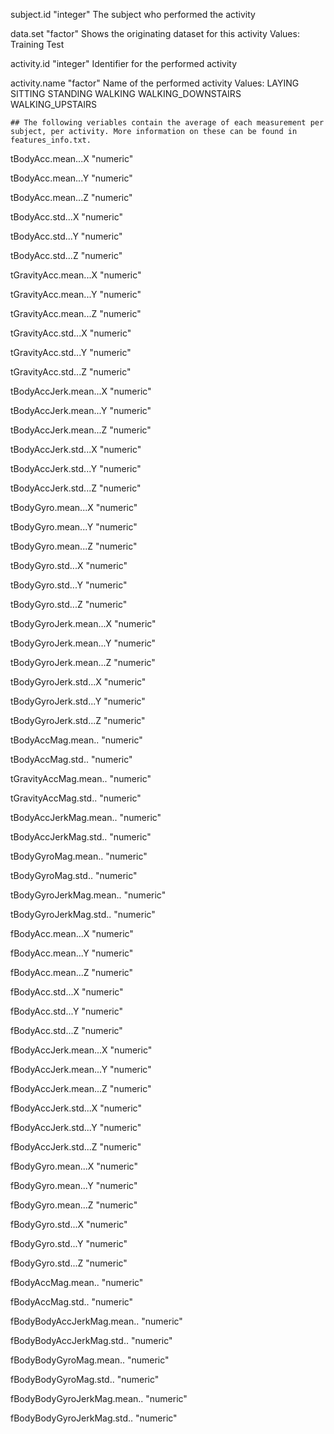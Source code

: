 subject.id
	"integer"
	The subject who performed the activity

data.set
	"factor"
	Shows the originating dataset for this activity
	Values:
		Training
		Test

activity.id
	"integer"
	Identifier for the performed activity

activity.name
	"factor"
	Name of the performed activity
	Values:
		LAYING
		SITTING
		STANDING
		WALKING
		WALKING_DOWNSTAIRS
		WALKING_UPSTAIRS

	## The following veriables contain the average of each measurement per subject, per activity. More information on these can be found in features_info.txt.
tBodyAcc.mean...X
	"numeric"

tBodyAcc.mean...Y
	"numeric"

tBodyAcc.mean...Z
	"numeric"

tBodyAcc.std...X
	"numeric"

tBodyAcc.std...Y
	"numeric"

tBodyAcc.std...Z
	"numeric"

tGravityAcc.mean...X
	"numeric"

tGravityAcc.mean...Y
	"numeric"

tGravityAcc.mean...Z
	"numeric"

tGravityAcc.std...X
	"numeric"

tGravityAcc.std...Y
	"numeric"

tGravityAcc.std...Z
	"numeric"

tBodyAccJerk.mean...X
	"numeric"

tBodyAccJerk.mean...Y
	"numeric"

tBodyAccJerk.mean...Z
	"numeric"

tBodyAccJerk.std...X
	"numeric"

tBodyAccJerk.std...Y
	"numeric"

tBodyAccJerk.std...Z
	"numeric"

tBodyGyro.mean...X
	"numeric"

tBodyGyro.mean...Y
	"numeric"

tBodyGyro.mean...Z
	"numeric"

tBodyGyro.std...X
	"numeric"

tBodyGyro.std...Y
	"numeric"

tBodyGyro.std...Z
	"numeric"

tBodyGyroJerk.mean...X
	"numeric"

tBodyGyroJerk.mean...Y
	"numeric"

tBodyGyroJerk.mean...Z
	"numeric"

tBodyGyroJerk.std...X
	"numeric"

tBodyGyroJerk.std...Y
	"numeric"

tBodyGyroJerk.std...Z
	"numeric"

tBodyAccMag.mean..
	"numeric"

tBodyAccMag.std..
	"numeric"

tGravityAccMag.mean..
	"numeric"

tGravityAccMag.std..
	"numeric"

tBodyAccJerkMag.mean..
	"numeric"

tBodyAccJerkMag.std..
	"numeric"

tBodyGyroMag.mean..
	"numeric"

tBodyGyroMag.std..
	"numeric"

tBodyGyroJerkMag.mean..
	"numeric"

tBodyGyroJerkMag.std..
	"numeric"

fBodyAcc.mean...X
	"numeric"

fBodyAcc.mean...Y
	"numeric"

fBodyAcc.mean...Z
	"numeric"

fBodyAcc.std...X
	"numeric"

fBodyAcc.std...Y
	"numeric"

fBodyAcc.std...Z
	"numeric"

fBodyAccJerk.mean...X
	"numeric"

fBodyAccJerk.mean...Y
	"numeric"

fBodyAccJerk.mean...Z
	"numeric"

fBodyAccJerk.std...X
	"numeric"

fBodyAccJerk.std...Y
	"numeric"

fBodyAccJerk.std...Z
	"numeric"

fBodyGyro.mean...X
	"numeric"

fBodyGyro.mean...Y
	"numeric"

fBodyGyro.mean...Z
	"numeric"

fBodyGyro.std...X
	"numeric"

fBodyGyro.std...Y
	"numeric"

fBodyGyro.std...Z
	"numeric"

fBodyAccMag.mean..
	"numeric"

fBodyAccMag.std..
	"numeric"

fBodyBodyAccJerkMag.mean..
	"numeric"

fBodyBodyAccJerkMag.std..
	"numeric"

fBodyBodyGyroMag.mean..
	"numeric"

fBodyBodyGyroMag.std..
	"numeric"

fBodyBodyGyroJerkMag.mean..
	"numeric"

fBodyBodyGyroJerkMag.std..
	"numeric"
